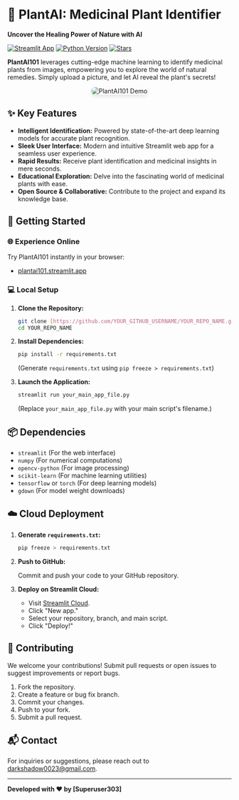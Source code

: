 # 🌿 PlantAI: Medicinal Plant Identifier

**Uncover the Healing Power of Nature with AI**

[![Streamlit App](https://img.shields.io/badge/Live%20Demo-PlantAI101-brightgreen?style=for-the-badge)](https://plantai101.streamlit.app/)
[![Python Version](https://img.shields.io/badge/Python-3.8+-blueviolet?style=for-the-badge)](https://www.python.org/downloads/)
[![Stars](https://img.shields.io/github/stars/superuser303/PlantAI?style=social)](https://github.com/superuser303/PlantAI)

**PlantAI101** leverages cutting-edge machine learning to identify medicinal plants from images, empowering you to explore the world of natural remedies. Simply upload a picture, and let AI reveal the plant's secrets!

<p align="center">
  <img src="YOUR_IMAGE_OR_GIF_SHOWCASING_APP.gif" alt="PlantAI101 Demo" style="max-width: 80%; border-radius: 8px; box-shadow: 0 4px 8px rgba(0, 0, 0, 0.1);"/>
</p>

## ✨ Key Features

* **Intelligent Identification:** Powered by state-of-the-art deep learning models for accurate plant recognition.
* **Sleek User Interface:** Modern and intuitive Streamlit web app for a seamless user experience.
* **Rapid Results:** Receive plant identification and medicinal insights in mere seconds.
* **Educational Exploration:** Delve into the fascinating world of medicinal plants with ease.
* **Open Source & Collaborative:** Contribute to the project and expand its knowledge base.

## 🚀 Getting Started

### 🌐 Experience Online

Try PlantAI101 instantly in your browser:

* [plantai101.streamlit.app](https://plantai101.streamlit.app/)

### 💻 Local Setup

1.  **Clone the Repository:**

    ```bash
    git clone [https://github.com/YOUR_GITHUB_USERNAME/YOUR_REPO_NAME.git](https://www.google.com/search?q=https://github.com/YOUR_GITHUB_USERNAME/YOUR_REPO_NAME.git)
    cd YOUR_REPO_NAME
    ```

2.  **Install Dependencies:**

    ```bash
    pip install -r requirements.txt
    ```
    (Generate `requirements.txt` using `pip freeze > requirements.txt`)

3.  **Launch the Application:**

    ```bash
    streamlit run your_main_app_file.py
    ```

    (Replace `your_main_app_file.py` with your main script's filename.)

## 📦 Dependencies

* `streamlit` (For the web interface)
* `numpy` (For numerical computations)
* `opencv-python` (For image processing)
* `scikit-learn` (For machine learning utilities)
* `tensorflow` or `torch` (For deep learning models)
* `gdown` (For model weight downloads)

## ☁️ Cloud Deployment

1.  **Generate `requirements.txt`:**

    ```bash
    pip freeze > requirements.txt
    ```

2.  **Push to GitHub:**

    Commit and push your code to your GitHub repository.

3.  **Deploy on Streamlit Cloud:**

    * Visit [Streamlit Cloud](https://streamlit.io/cloud).
    * Click "New app."
    * Select your repository, branch, and main script.
    * Click "Deploy!"

## 🤝 Contributing

We welcome your contributions! Submit pull requests or open issues to suggest improvements or report bugs.

1.  Fork the repository.
2.  Create a feature or bug fix branch.
3.  Commit your changes.
4.  Push to your fork.
5.  Submit a pull request.

## 📬 Contact

For inquiries or suggestions, please reach out to [darkshadow0023@gmail.com](mailto:darkshadow0023@gmail.com).

---

**Developed with ❤️ by [Superuser303]**
